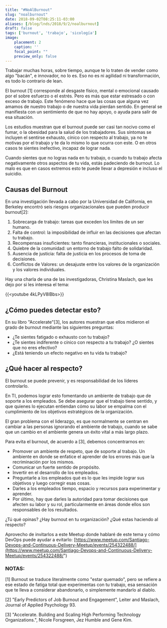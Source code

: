 ```yaml
---
title: "#NoAlBurnout"
slug: "noalburnout"
date: 2018-09-02T08:25:11-03:00
aliases: [/blog/lnds/2018/9/2/noalburnout]
draft: false    
tags: ['burnout', 'trabajo', 'sicología']
image:
    placement: 2
    caption: ''
    focal_point: ""
    preview_only: false
---
```



Trabajar muchas horas, sobre tiempo, aunque te lo traten de vender como
algo "bacán", e innovador, no lo es. Eso no es ni agilidad ni
transformación, es todo lo contrario de lean.

El burnout \[1\] corresponde al desgaste físico, mental o emocional
causado por el sobre esfuerzo o el estrés. Pero es más que estar
estresado o con exceso de trabajo. Este fenómeno hace que las cosas que
alguna vez amamos de nuestro trabajo o de nuestra vida pierdan sentido.
En general se manifiesta con un sentimiento de que no hay apoyo, o ayuda
para salir de esa situación.

Los estudios muestran que el burnout puede ser casi tan nocivo como el
fumar, o la obesidad para la salud de los trabajadores. Sus síntomas se
incluyen el sentirse exhausto, cínico con respecto al trabajo, ya no te
motivas por el trabajo y te da lo mismo lo que ocurra con este. O en
otros casos te sientes inefectivo, incapaz de lograr nada.

Cuando sientes que no logras nada en tu trabajo, o cuando tu trabajo
afecta negativamente otros aspectos de tu vida, estás padeciendo de
burnout. Lo malo es que en casos extremos esto te puede llevar a
depresión e incluso el suicidio.


## Causas del Burnout

En una investigación llevada a cabo por la Universidad de California, en
Berkeley encontró seis riesgos organizacionales que pueden producir
burnout\[2\]:

1.  Sobrecarga de trabajo: tareas que exceden los límites de un ser
    humano.
2.  Falta de control: la imposibilidad de influir en las decisiones que
    afectan tu trabajo.
3.  Recompensas insuficientes: tanto financieras, institucionales o
    sociales.
4.  Quiebre de la comunidad: un entorno de trabajo falto de
    solidaridad.
5.  Ausencia de justicia: falta de justicia en los procesos de toma de
    decisiones.
6.  Conflictos de Valores: un desajuste entre los valores de la
    organización y los valores individuales.

Hay una charla de una de las investigadoras, Christina Maslach, que les
dejo por si les interesa el tema:

{{<youtube 4kLPyV8lBbs>}}


## ¿Cómo puedes detectar esto?


En su libro "Accelerate"\[3\], los autores muestran que ellos midieron
el grado de burnout mediante las siguientes preguntas:


-   ¿Te sientes fatigado o exhausto con tu trabajo?
-   ¿Te sientes indiferente o cínico con respecto a tu trabajo? ¿O
    sientes que no eres efectivo?
-   ¿Está teniendo un efecto negativo en tu vida tu trabajo?


## ¿Qué hacer al respecto?

El burnout se puede prevenir, y es responsabilidad de los líderes
controlarlo.


En TI, podemos lograr esto fomentando un ambiente de trabajo que de
soporte a los empleados. Se debe asegurar que el trabajo tiene sentido,
y que quienes lo ejecutan entiendan cómo su labor se empalma con el
cumplimiento de los objetivos estratégicos de la organización.


El gran problema con el liderazgo, es que normalmente se centran en
cambiar a las personas ignorando el ambiente de trabajo, cuando se sabe
que un cambio en el ambiente genera un éxito vital a más largo plazo.


Para evita el burnout, de acuerdo a \[3\], debemos concentrarnos
en:

-   Promover un ambiente de respeto, que de soporte al trabajo. Un
    ambiente en donde se enfatice el aprender de los errores más que la
    recriminación por los mismos.
-   Comunicar un fuerte sentido de propósito.
-   Invertir en el desarrollo de los empleados.
-   Preguntarle a los empleados qué es lo que les impide lograr sus
    objetivos y luego corregir esas cosas.
-   Darles a los empleados tiempo, espacio y recursos para experimentar
    y aprender.
-   Por último, hay que darles la autoridad para tomar decisiones que
    afecten su labor y su rol, particularmente en áreas donde ellos son
    responsables de los resultados.


¿Tú qué opinas? ¿Hay burnout en tu organización? ¿Qué estas haciendo al
respecto?

Aprovecho de invitarlos a este Meetup donde hablaré de este tema y cómo
DevOps puede ayudar a
evitarlo: [https://www.meetup.com/Santiago-Devops-and-Continuous-Delivery-Meetup/events/254322488/](https://www.meetup.com/Santiago-Devops-and-Continuous-Delivery-Meetup/events/254322488/")


### **NOTAS:**


\[1\] Burnout se traduce literalmente como "estar quemado", pero se
refiere a ese estado de fatiga total que experimentas con tu trabajo,
esa sensación que te lleva a considerar abandonarlo, o simplemente
mandarlo al diablo.


\[2\] "Early Predictors of Job Burnout and Engagement", Leiter and
Maslach, Journal of Applied Psychology 93. 

\[3\] "Accelerate. Building and Scaling High Performing Technology
Organizations.", Nicole Forsgreen, Jez Humble and Gene Kim.
